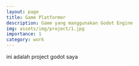 ```yaml
---
layout: page
title: Game Platformer
description: Game yang manggunakan Godot Engine
img: assets/img/project/1.jpg
importance: 1
category: work
---
```


ini adalah project godot saya